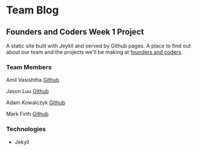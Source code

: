 # Team Blog

## Founders and Coders Week 1 Project

A static site built with Jeykll and served by Github pages.
A place to find out about our team and the projects we'll be making at [founders and coders](http://foundersandcoders.org/).

### Team Members

Amil Vasishtha
[Github](https://github.com/amilvasishtha)

Jason Luu
[Github](http://github.com/Jasonspd)

Adam Kowalczyk
[Github](http://github.com/adamkowalczyk)

Mark Firth
[Github](http://github.com/markwilliamfirth)

### Technologies

* Jekyll

